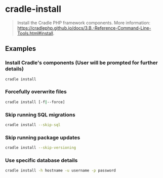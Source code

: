 # cradle-install

> Install the Cradle PHP framework components. More information: <https://cradlephp.github.io/docs/3.B.-Reference-Command-Line-Tools.html#install>.

## Examples

### Install Cradle's components (User will be prompted for further details)

```bash
cradle install
```

### Forcefully overwrite files

```bash
cradle install [-f|--force]
```

### Skip running SQL migrations

```bash
cradle install --skip-sql
```

### Skip running package updates

```bash
cradle install --skip-versioning
```

### Use specific database details

```bash
cradle install -h hostname -u username -p password
```
